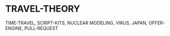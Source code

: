 # TRAVEL-THEORY
TIME-TRAVEL, SCRIPT-KITS, NUCLEAR MODELING, VIRUS, JAPAN, OFFER-ENGINE, PULL-REQUEST

